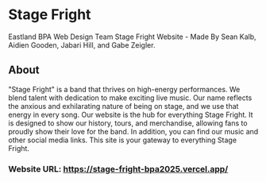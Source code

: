 # Stage Fright
Eastland BPA Web Design Team
Stage Fright Website - Made By Sean Kalb, Aidien Gooden, Jabari Hill, and Gabe Zeigler.

## About
"Stage Fright" is a band that thrives on high-energy performances. 
We blend talent with dedication to make exciting live music.
Our name reflects the anxious and exhilarating nature of being on stage, and we use that energy in every song.
Our website is the hub for everything Stage Fright. 
It is designed to show our history, tours, and merchandise, allowing fans to proudly show their love for the band.
In addition, you can find our music and other social media links. This site is your gateway to everything Stage Fright.

### Website URL: https://stage-fright-bpa2025.vercel.app/
